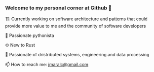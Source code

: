 ### Welcome to my personal corner at Github 🙏

🏗 Currently working on software architecture and patterns that could provide more value to me and the community of software developers

🐍 Passionate pythonista

⚙️ New to Rust

📯 Passionate of dristributed systems, engineering and data processing

📫 How to reach me: jmaralc@gmail.com
